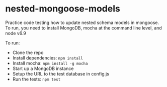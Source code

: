 # nested-mongoose-models

Practice code testing how to update nested schema models in mongoose. To run, you need to install MongoDB, mocha at the command line level, and node v6.9

To run:

- Clone the repo
- Install dependencies: `npm install`
- Install mocha: `npm install -g mocha`
- Start up a MongoDB instance
- Setup the URL to the test database in config.js
- Run the tests: `npm test`
